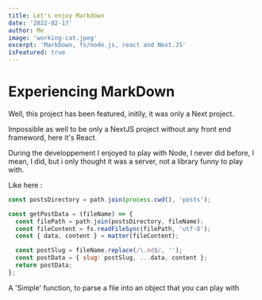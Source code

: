 ```yaml
---
title: Let's enjoy Markdown
date: '2022-02-17'
author: Me
image: 'working-cat.jpeg'
excerpt: 'MarkDown, fs/node.js, react and Next.JS'
isFeatured: true
---
```


# Experiencing MarkDown

Well, this project has been featured, initily, it was only a Next project.

Impossible as well to be only a NextJS project without any front end frameword, here it's React.

During the developpement I enjoyed to play with Node, I never did before, I mean, I did, but i only thought it was a server, not a library funny to play with.

Like here :

```js
const postsDirectory = path.join(process.cwd(), 'posts');

const getPostData = (fileName) => {
  const filePath = path.join(postsDirectory, fileName);
  const fileContent = fs.readFileSync(filePath, 'utf-8');
  const { data, content } = matter(fileContent);

  const postSlug = fileName.replace(/\.md$/, '');
  const postData = { slug: postSlug, ...data, content };
  return postData;
};
```

A 'Simple' function, to parse a file into an object that you can play with
